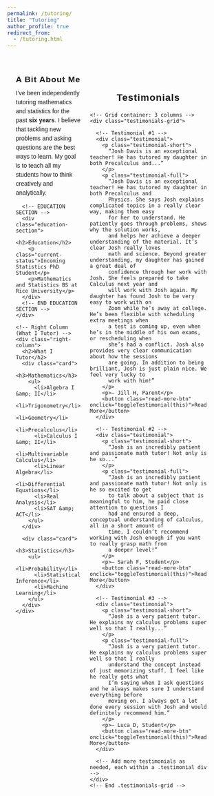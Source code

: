 ```yaml
---
permalink: /tutoring/
title: "Tutoring"
author_profile: true
redirect_from:
  - /tutoring.html
---
```


<html>
<head>
  <meta charset="utf-8">
  <title>Two-Column Tutor Layout</title>
  <style>
    /* Container uses Flexbox for two side-by-side columns */
    .container {
      display: flex;
      justify-content: space-between;
      align-items: flex-start;
      max-width: 1200px;
      margin: 40px auto;
      padding: 0 20px;
      font-family: sans-serif;
    }

    /* Middle column (Name, About, Education) */
    .middle-column {
      flex: 1;
      margin-right: 40px; /* Spacing between columns */
    }

    /* Right column (What I Tutor) */
    .right-column {
      flex: 0 0 300px;
    }

    /* Simple card style for the “What I Tutor” boxes */
    .card {
      border-radius: 26px;
      padding: 20px;
      margin-bottom: 20px;
      box-shadow: 1px 3px 19px 0px #D8E6F890;
    }

    /* Basic typography tweaks */
    h1, h2, h3 {
      margin: 0 0 10px 0;
    }
    .middle-column h1 {
      font-size: 2rem;
    }
    .middle-column h2 {
      font-size: 1.2rem;
      letter-spacing: 1px;
      margin-top: 20px;
    }
    p {
      line-height: 1.5;
      margin: 0 0 10px 0;
    }

    /* EDUCATION SECTION STYLING */
    .education-section {
      /* background: #f9f9f9; */ /* subtle background color (commented out) */
      border-radius: 8px;       /* smooth corners */
      padding: 20px;            /* space around content */
      margin: 20px 0;           /* spacing from other elements */
    }
    .education-section h2 {
      margin-top: 0;
      font-size: 1.2rem;
      color: #333;
      letter-spacing: 1px;
      margin-bottom: 10px;
    }
    .education-section h2::before {
      content: "🎓 ";
      font-size: 1.2rem;
      vertical-align: left;
      margin-right: 5px;
    }
    .current-status {
      font-weight: bold;
      color: #444;
    }

    /* Testimonials section */
    .testimonials-section {
      max-width: 1200px;
      margin: 40px auto;
      padding: 20px;
      font-family: sans-serif;
    }
    .testimonials-section h2 {
      margin: 0 0 20px 0;
      font-size: 1.4rem;
      letter-spacing: 1px;
      text-align: center;
    }

    /* Grid container for testimonials: 3 columns, 20px gap */
    .testimonials-grid {
      display: grid;
      grid-template-columns: repeat(3, 1fr);
      gap: 20px;
    }

    /* Individual testimonial container */
    .testimonial {
      background: #f7f7f7;
      border-radius: 8px;
      padding: 20px;
      box-shadow: 1px 3px 10px rgba(0, 0, 0, 0.05);
      position: relative;
      /* Removed margin-bottom so grid's gap is used instead */
    }

    /* Short text: visible by default */
    .testimonial-short {
      margin: 0 0 10px;
      line-height: 1.4;
    }
    /* Full text: hidden by default */
    .testimonial-full {
      display: none;
      margin: 0 0 10px;
      line-height: 1.4;
    }

    /* Attribution or final line in the testimonial */
    .testimonial p:last-child {
      margin: 0;
      text-align: right;
      font-style: italic;
      color: #666;
    }

    /* Read More button styling */
    .read-more-btn {
      /* background-color: #007BFF;  <-- Uncomment or choose a different color */
      color: #fff;
      border: none;
      padding: 8px 12px;
      border-radius: 4px;
      cursor: pointer;
      font-size: 0.9rem;
      margin-top: 10px;
    }
    .read-more-btn:hover {
      background-color: #0056b3;
    }

    /*
      ====================
      Responsive Behavior
      ====================
      When the screen width is 800px or less, we'll stack
      the columns vertically and adjust the testimonials grid.
    */
    @media (max-width: 800px) {
      .container {
        display: flex;
        justify-content: space-between;
        /* Add or ensure this is set: */
        align-items: flex-start;
        }
      .middle-column {
        margin-right: 0;
        margin-bottom: 20px;  /* spacing between the middle & right columns */
      }
      .right-column {
        flex: none;
        width: 100%;
      }
      .testimonials-grid {
        grid-template-columns: 1fr; /* stack testimonials in one column */
      }
    }

  </style>
</head>
<body>

  <div class="container">
    <!-- Middle Column (Name, About, Education) -->
    <div class="middle-column">
      <h2>A Bit About Me</h2>
      <p>
        I’ve been independently tutoring mathematics and statistics for the past
        <b>six years</b>. I believe that tackling new problems and asking questions
        are the best ways to learn. My goal is to teach all my students how to
        think creatively and analytically.
      </p>

      <!-- EDUCATION SECTION -->
      <div class="education-section">
        <h2>Education</h2>
        <p class="current-status">Incoming Statistics PhD Student</p>
        <p>Mathematics and Statistics BS at Rice University</p>
      </div>
      <!-- END EDUCATION SECTION -->
    </div>

    <!-- Right Column (What I Tutor) -->
    <div class="right-column">
      <h2>What I Tutor</h2>
      <div class="card">
        <h3>Mathematics</h3>
        <ul>
          <li>Algebra I &amp; II</li>
          <li>Trigonometry</li>
          <li>Geometry</li>
          <li>Precalculus</li>
          <li>Calculus I &amp; II</li>
          <li>Multivariable Calculus</li>
          <li>Linear Algebra</li>
          <li>Differential Equations</li>
          <li>Real Analysis</li>
          <li>SAT &amp; ACT</li>
        </ul>
      </div>

      <div class="card">
        <h3>Statistics</h3>
        <ul>
          <li>Probability</li>
          <li>Statistical Inference</li>
          <li>Machine Learning</li>
        </ul>
      </div>
    </div>

  </div>

  <!-- TESTIMONIALS SECTION -->
  <div class="testimonials-section">
    <h2>Testimonials</h2>

    <!-- Grid container: 3 columns -->
    <div class="testimonials-grid">

      <!-- Testimonial #1 -->
      <div class="testimonial">
        <p class="testimonial-short">
          “Josh Davis is an exceptional teacher! He has tutored my daughter in both Precalculus and...”
        </p>
        <p class="testimonial-full">
          “Josh Davis is an exceptional teacher! He has tutored my daughter in both Precalculus and
          Physics. She says Josh explains complicated topics in a really clear way, making them easy
          for her to understand. He patiently goes through problems, shows why the solution works,
          and helps her achieve a deeper understanding of the material. It’s clear Josh really loves
          math and science. Beyond greater understanding, my daughter has gained a great deal of
          confidence through her work with Josh. She feels prepared to take Calculus next year and
          will work with Josh again. My daughter has found Josh to be very easy to work with on
          Zoom while he’s away at college. He’s been flexible with scheduling extra meetings when
          a test is coming up, even when he’s in the middle of his own exams, or rescheduling when
          she’s had a conflict. Josh also provides very clear communication about how the sessions
          are going. In addition to being brilliant, Josh is just plain nice. We feel very lucky to
          work with him!”
        </p>
        <p>— Jill H, Parent</p>
        <button class="read-more-btn" onclick="toggleTestimonial(this)">Read More</button>
      </div>

      <!-- Testimonial #2 -->
      <div class="testimonial">
        <p class="testimonial-short">
          “Josh is an incredibly patient and passionate math tutor! Not only is he so...”
        </p>
        <p class="testimonial-full">
          “Josh is an incredibly patient and passionate math tutor! Not only is he so excited to get
          to talk about a subject that is meaningful to him, he paid close attention to questions I
          had and ensured a deep, conceptual understanding of calculus, all in a short amount of
          time. I couldn’t recommend working with Josh enough if you want to really grasp math from
          a deeper level!”
        </p>
        <p>— Sarah F, Student</p>
        <button class="read-more-btn" onclick="toggleTestimonial(this)">Read More</button>
      </div>

      <!-- Testimonial #3 -->
      <div class="testimonial">
        <p class="testimonial-short">
          “Josh is a very patient tutor. He explains my calculus problems super well so that I really...”
        </p>
        <p class="testimonial-full">
          “Josh is a very patient tutor. He explains my calculus problems super well so that I really
          understand the concept instead of just memorizing stuff. I feel like he really gets what
          I’m saying when I ask questions and he always makes sure I understand everything before
          moving on. I always get a lot done every session with Josh and would definitely recommend him.”
        </p>
        <p>— Luca D, Student</p>
        <button class="read-more-btn" onclick="toggleTestimonial(this)">Read More</button>
      </div>

      <!-- Add more testimonials as needed, each within a .testimonial div -->
    </div>
    <!-- End .testimonials-grid -->

  </div>
  <!-- END TESTIMONIALS SECTION -->

  <script>
    /**
     * Toggles between showing the short excerpt and the full testimonial text.
     */
    function toggleTestimonial(button) {
      // The parent .testimonial container
      const testimonialContainer = button.parentElement;
      // The partial text paragraph
      const shortText = testimonialContainer.querySelector('.testimonial-short');
      // The full text paragraph
      const fullText = testimonialContainer.querySelector('.testimonial-full');

      // If the full text is hidden, show it and hide the short text
      if (fullText.style.display === 'none' || fullText.style.display === '') {
        shortText.style.display = 'none';
        fullText.style.display = 'block';
        button.textContent = 'Show Less';
      } else {
        // Otherwise, hide the full text and show only the short text
        shortText.style.display = 'block';
        fullText.style.display = 'none';
        button.textContent = 'Read More';
      }
    }
  </script>

</body>
</html>
